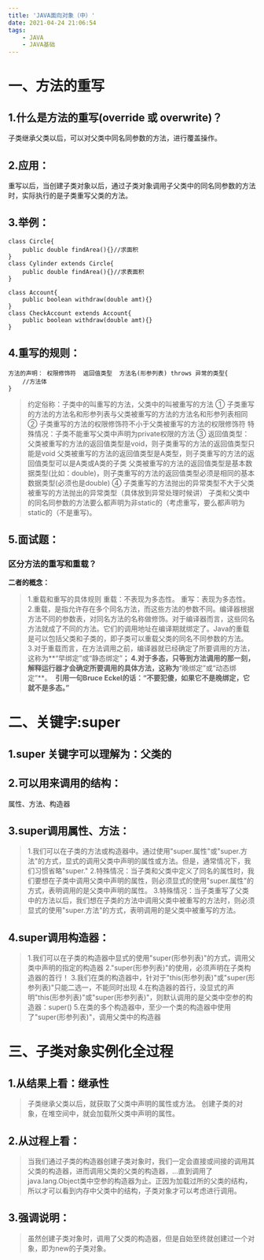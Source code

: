 ```yaml
---
title: 'JAVA面向对象（中）'
date: 2021-04-24 21:06:54
tags:
	- JAVA
	- JAVA基础
---
```

# 一、方法的重写
## 1.什么是方法的重写(override 或 overwrite)？
子类继承父类以后，可以对父类中同名同参数的方法，进行覆盖操作。

<!-- more -->

## 2.应用：
重写以后，当创建子类对象以后，通过子类对象调用子父类中的同名同参数的方法时，实际执行的是子类重写父类的方法。
## 3.举例：
	class Circle{
		public double findArea(){}//求面积
	}
	class Cylinder extends Circle{
		public double findArea(){}//求表面积
	}

	class Account{
		public boolean withdraw(double amt){}
	}
	class CheckAccount extends Account{
		public boolean withdraw(double amt){}
	}


## 4.重写的规则：
	方法的声明： 权限修饰符  返回值类型  方法名(形参列表) throws 异常的类型{
		//方法体
	}
>约定俗称：子类中的叫重写的方法，父类中的叫被重写的方法
① 子类重写的方法的方法名和形参列表与父类被重写的方法的方法名和形参列表相同
② 子类重写的方法的权限修饰符不小于父类被重写的方法的权限修饰符
>特殊情况：子类不能重写父类中声明为private权限的方法
③ 返回值类型：
>父类被重写的方法的返回值类型是void，则子类重写的方法的返回值类型只能是void
>父类被重写的方法的返回值类型是A类型，则子类重写的方法的返回值类型可以是A类或A类的子类
>父类被重写的方法的返回值类型是基本数据类型(比如：double)，则子类重写的方法的返回值类型必须是相同的基本数据类型(必须也是double)
④ 子类重写的方法抛出的异常类型不大于父类被重写的方法抛出的异常类型（具体放到异常处理时候讲）
>子类和父类中的同名同参数的方法要么都声明为非static的（考虑重写，要么都声明为static的（不是重写)。	


## 5.面试题：
### 区分方法的重写和重载？

**二者的概念：**
>1.重载和重写的具体规则
>重载：不表现为多态性。
>重写：表现为多态性。
>2.重载，是指允许存在多个同名方法，而这些方法的参数不同。编译器根据方法不同的参数表，对同名方法的名称做修饰。对于编译器而言，这些同名方法就成了不同的方法。它们的调用地址在编译期就绑定了。Java的重载是可以包括父类和子类的，即子类可以重载父类的同名不同参数的方法。
>3.对于重载而言，在方法调用之前，编译器就已经确定了所要调用的方法，这称为**“早绑定”或“静态绑定”**；
>4.对于多态，只等到方法调用的那一刻，解释运行器才会确定所要调用的具体方法，这称为**“晚绑定”或“动态绑定”**。 
>**引用一句Bruce Eckel的话：“不要犯傻，如果它不是晚绑定，它就不是多态。”**


# 二、关键字:super

## 1.super 关键字可以理解为：父类的
## 2.可以用来调用的结构：
属性、方法、构造器
## 3.super调用属性、方法：
>1.我们可以在子类的方法或构造器中。通过使用"super.属性"或"super.方法"的方式，显式的调用父类中声明的属性或方法。但是，通常情况下，我们习惯省略"super."
>2.特殊情况：当子类和父类中定义了同名的属性时，我们要想在子类中调用父类中声明的属性，则必须显式的使用"super.属性"的方式，表明调用的是父类中声明的属性。
>3.特殊情况：当子类重写了父类中的方法以后，我们想在子类的方法中调用父类中被重写的方法时，则必须显式的使用"super.方法"的方式，表明调用的是父类中被重写的方法。


## 4.super调用构造器：
>1.我们可以在子类的构造器中显式的使用"super(形参列表)"的方式，调用父类中声明的指定的构造器
>2."super(形参列表)"的使用，必须声明在子类构造器的首行！
>3.我们在类的构造器中，针对于"this(形参列表)"或"super(形参列表)"只能二选一，不能同时出现
>4.在构造器的首行，没显式的声明"this(形参列表)"或"super(形参列表)"，则默认调用的是父类中空参的构造器：super()
>5.在类的多个构造器中，至少一个类的构造器中使用了"super(形参列表)"，调用父类中的构造器


# 三、子类对象实例化全过程

## 1.从结果上看：继承性
> 子类继承父类以后，就获取了父类中声明的属性或方法。
> 创建子类的对象，在堆空间中，就会加载所父类中声明的属性。


## 2.从过程上看：
>当我们通过子类的构造器创建子类对象时，我们一定会直接或间接的调用其父类的构造器，进而调用父类的父类的构造器，...直到调用了java.lang.Object类中空参的构造器为止。正因为加载过所的父类的结构，所以才可以看到内存中父类中的结构，子类对象才可以考虑进行调用。

## 3.强调说明：
>虽然创建子类对象时，调用了父类的构造器，但是自始至终就创建过一个对象，即为new的子类对象。